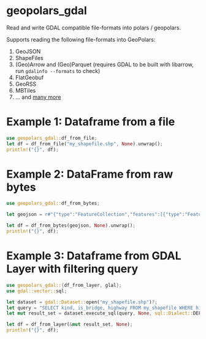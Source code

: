 # geopolars_gdal

Read and write GDAL compatible file-formats into polars / geopolars.

Supports reading the following file-formats into GeoPolars:

1. GeoJSON
2. ShapeFiles
3. (Geo)Arrow and (Geo)Parquet (requires GDAL to be built with libarrow, run `gdalinfo --formats` to check)
5. FlatGeobuf
6. GeoRSS
7. MBTiles
8. ... and [many more](https://gdal.org/drivers/vector/index.html)


# Example 1: Dataframe from a file
```rust
use geopolars_gdal::df_from_file;
let df = df_from_file("my_shapefile.shp", None).unwrap();
println!("{}", df);
```

# Example 2: DataFrame from raw bytes
```rust
use geopolars_gdal::df_from_bytes;

let geojson = r#"{"type":"FeatureCollection","features":[{"type":"Feature","properties":{"name":"foo"},"geometry":{"type":"Point","coordinates":[1,2]}},{"type":"Feature","properties":{"name":"bar"},"geometry":{"type":"Point","coordinates":[3,4]}}]}"#.as_bytes().to_vec();

let df = df_from_bytes(geojson, None).unwrap();
println!("{}", df);
```

# Example 3: Dataframe from GDAL Layer with filtering query
```rust
use geopolars_gdal::{df_from_layer, glal};
use gdal::vector::sql;

let dataset = gdal::Dataset::open("my_shapefile.shp")?;
let query = "SELECT kind, is_bridge, highway FROM my_shapefile WHERE highway = 'pedestrian'";
let mut result_set = dataset.execute_sql(query, None, sql::Dialect::DEFAULT).unwrap().unwrap();

let df = df_from_layer(&mut result_set, None);
println!("{}", df);
```